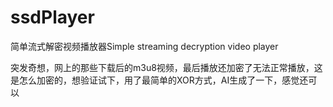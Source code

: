 # ssdPlayer
简单流式解密视频播放器Simple streaming decryption video player

突发奇想，网上的那些下载后的m3u8视频，最后播放还加密了无法正常播放，这是怎么加密的，想验证试下，用了最简单的XOR方式，AI生成了一下，感觉还可以